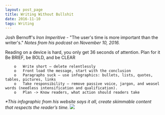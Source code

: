 ```yaml
---
layout: post_page
title: Writing Without Bullshit
date: 2016-11-10
tags: Writing
---
```

Josh Bernoff's *Iron Imperitive* - "The user's time is more important than the writer's." 
_Notes from his podcast on November 10, 2016._

Reading on a device is hard, you only get 36 seconds of attention. Plan for it
		Be BRIEF, be BOLD, and be CLEAR

		o	Write short – delete relentlessly
		o	Front load the message, start with the conclusion
		o	Paragraphs suck – use infographics: bullets, lists, quotes, tables, pictures, links
		o	Take responsibility – remove passive voice, jargon, and weasel words (needless intensification and qualification).
		o	Plan -> Know readers, what action should readers take

_*This infographic from his website says it all, create skimmable content that respects the reader’s time._
<img src="http://withoutbullshit.jbspartnersinc.netdna-cdn.com/wp-content/uploads/2016/07/Email-Anatomy.png"/>
